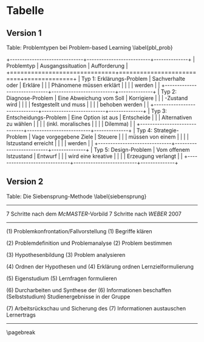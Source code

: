# Tabelle

## Version 1

Table: Problemtypen bei Problem-based Learning \label{pbl_prob}

+------------------------------+--------------------------+--------------+
| Problemtyp                   | Ausgangssituation        | Aufforderung |
+==============================+==========================+==============+
| Typ 1: Erklärungs-Problem    | Sachverhalte oder        | Erkläre      |
|                              | Phänomene müssen erklärt |              |
|                              | werden                   |              |
+------------------------------+--------------------------+--------------+
| Typ 2: Diagnose-Problem      | Eine Abweichung vom Soll | Korrigiere   |
|                              | -Zustand wird            |              |
|                              | festgestellt und muss    |              |
|                              | behoben werden           |              |
+------------------------------+--------------------------+--------------+
| Typ 3: Entscheidungs-Problem | Eine Option ist aus      | Entscheide   |
|                              | Alternativen zu wählen   |              |
|                              | (inkl. moralisches       |              |
|                              | Dilemma)                 |              |
+------------------------------+--------------------------+--------------+
| Typ 4: Strategie-Problem     | Vage vorgegebene Ziele   | Steuere      |
|                              | müssen von einem         |              |
|                              | Istzustand erreicht      |              |
|                              | werden                   |              |
+------------------------------+--------------------------+--------------+
| Typ 5:  Design-Problem       | Vom offenem Istzustand   | Entwurf      |
|                              | wird eine kreative       |              |
|                              | Erzeugung verlangt       |              |
+------------------------------+--------------------------+--------------+


## Version 2

Table: Die Siebensprung-Methode \label{siebensprung}

---------------------------------------------------------------------------
7 Schritte nach dem *McMASTER*-Vorbild    7 Schritte nach *WEBER* 2007
--------------------------------------    ---------------------------------
(1) Problemkonfrontation/Fallvorstellung  (1) Begriffe klären

(2) Problemdefinition und Problemanalyse  (2) Problem bestimmen

(3) Hypothesenbildung                     (3) Problem analysieren

(4) Ordnen der Hypothesen und             (4) Erklärung ordnen
Lernzielformulierung

(5) Eigenstudium                          (5) Lernfragen formulieren

(6) Durcharbeiten und Synthese der        (6) Informationen beschaffen (Selbststudium)
Studienergebnisse in der Gruppe

(7) Arbeitsrückschau und Sicherung des    (7) Informationen austauschen
Lernertrags

---------------------------------------------------------------------------

\pagebreak
